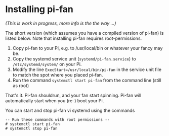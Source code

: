 # Installing pi-fan

_(This is work in progress, more info is the the way ...)_

The short version (which assumes you have a compiled version of pi-fan) is listed below. Note that installing pi-fan requires root-permissions.

1. Copy pi-fan to your Pi, e.g. to /usr/local/bin or whatever your fancy may be. 
2. Copy the systemd service unit (``systemd/pi-fan.service``) to ``/etc/systemd/system/`` on your Pi.
3. Modify the line ``ExecStart=/usr/local/bin/pi-fan`` in the service unit file to match the spot where you placed pi-fan.
4. Run the command ``systemctl start pi-fan`` from the command line (still as root)
   
That's it. Pi-fan shouldrun, and your fan start spinning. Pi-fan will automatically start when you (re-) boot your Pi.

You can start and stop pi-fan vi systemd using the commands
```
-- Run these commands with root permissions --
# systemctl start pi-fan
# systemctl stop pi-fan
```